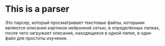# This is a parser
Это парсер, который просматривает текстовые файлы, которыми являются описания картинок нейронной сетью,
в определённых папках, после чего загружает описания, находящиеся в одной папке, в один файл для простоты изучения.
